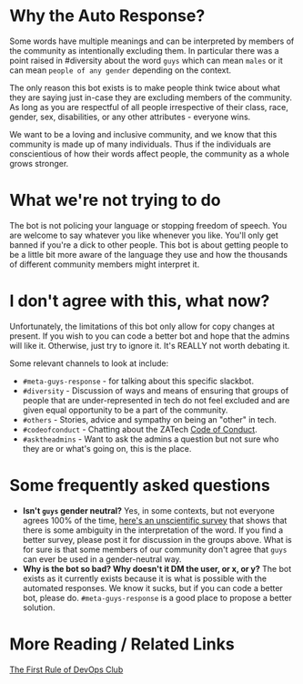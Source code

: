 # Why the Auto Response?

Some words have multiple meanings and can be interpreted by members of the community as intentionally excluding them. In particular there was a point raised in #diversity about the word `guys` which can mean `males` or it can mean `people of any gender` depending on the context.

The only reason this bot exists is to make people think twice about what they are saying just in-case they are excluding members of the community. As long as you are respectful of all people irrespective of their class, race, gender, sex, disabilities, or any other attributes - everyone wins.

We want to be a loving and inclusive community, and we know that this community is made up of many individuals. Thus if the individuals are conscientious of how their words affect people, the community as a whole grows stronger.

# What we're not trying to do

The bot is not policing your language or stopping freedom of speech. You are welcome to say whatever you like whenever you like. You'll only get banned if you're a dick to other people. This bot is about getting people to be a little bit more aware of the language they use and how the thousands of different community members might interpret it.

# I don't agree with this, what now?

Unfortunately, the limitations of this bot only allow for copy changes at present. If you wish to you can code a better bot and hope that the admins will like it. Otherwise, just try to ignore it. It's REALLY not worth debating it.

Some relevant channels to look at include:
* `#meta-guys-response` - for talking about this specific slackbot.
* `#diversity` - Discussion of ways and means of ensuring that groups of people that are under-represented in tech do not feel excluded and are given equal opportunity to be a part of the community.
* `#others` - Stories, advice and sympathy on being an "other" in tech.
* `#codeofconduct` - Chatting about the ZATech [Code of Conduct](https://github.com/zatech/code-of-conduct).
* `#asktheadmins` - Want to ask the admins a question but not sure who they are or what's going on, this is the place.

# Some frequently asked questions 

* **Isn't `guys` gender neutral?** Yes, in some contexts, but not everyone agrees 100% of the time, [here's an unscientific survey](https://jvns.ca/blog/2013/12/27/guys-guys-guys/) that shows that there is some ambiguity in the interpretation of the word. If you find a better survey, please post it for discussion in the groups above. What is for sure is that some members of our community don't agree that `guys` can ever be used in a gender-neutral way. 
* **Why is the bot so bad? Why doesn't it DM the user, or x, or y?** The bot exists as it currently exists because it is what is possible with the automated responses. We know it sucks, but if you can code a better bot, please do. `#meta-guys-response` is a good place to propose a better solution.

# More Reading / Related Links

[The First Rule of DevOps Club](http://bridgetkromhout.com/blog/2014/11/03/the-first-rule-of-devops-club/)
